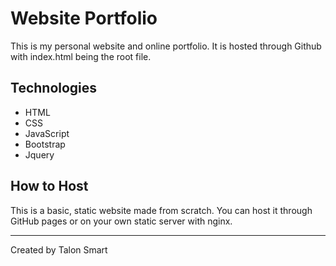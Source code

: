 # Website Portfolio
This is my personal website and online portfolio. It is hosted through Github with index.html being the root file.

## Technologies
- HTML
- CSS
- JavaScript
- Bootstrap
- Jquery

## How to Host
This is a basic, static website made from scratch. You can host it through GitHub pages or on your own static server with nginx.

---
Created by Talon Smart
